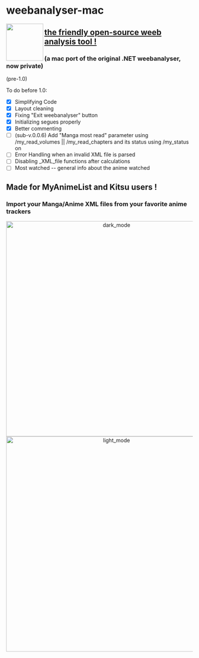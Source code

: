 # weebanalyser-mac

<img align="left" width="100" height="100" src="https://raw.githubusercontent.com/Yaroster/weebanalyser-mac/master/weebanalyser/icons/original%20icon.png">

## [the friendly open-source weeb analysis tool !](https://github.com/Yaroster/weebanalyser-mac/releases)
### (a mac port of the original .NET weebanalyser, now private)

(pre-1.0)

To do before 1.0:
- [X] Simplifying Code
- [X] Layout cleaning
- [X] Fixing "Exit weebanalyser" button
- [X] Initializing segues properly
- [X] Better commenting
- [ ] (sub-v.0.0.6) Add "Manga most read" parameter using /my_read_volumes || /my_read_chapters and its status using /my_status on <manga>
- [ ] Error Handling when an invalid XML file is parsed
- [ ] Disabling _XML_file functions after calculations
- [ ] Most watched -- general info about the anime watched

## Made for MyAnimeList and Kitsu users !
### Import your Manga/Anime XML files from your favorite anime trackers
<p align="center">
<img width="580" alt="dark_mode" src="https://user-images.githubusercontent.com/39062152/66664203-2649df80-ec5d-11e9-9c5d-912f4cd68e98.png">
<img width="580" alt="light_mode" src="https://user-images.githubusercontent.com/39062152/66664304-542f2400-ec5d-11e9-9624-bbc97fdd4bb3.png">
</p>
